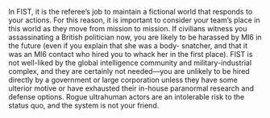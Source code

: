 In FIST, it is the referee’s job to maintain a fictional world that responds to your actions. For this reason, it is important to consider your team’s place in this world as they move from mission to mission. If civilians witness you assassinating a British politician now, you are likely to be harassed by MI6 in the future (even if you explain that she was a body- snatcher, and that it was an MI6 contact who hired you to whack her in the first place). FIST is not well-liked by the global intelligence community and military-industrial complex, and they are certainly not needed—you are unlikely to be hired directly by a government or large corporation unless they have some ulterior motive or have exhausted their in-house paranormal research and defense options. Rogue ultrahuman actors are an intolerable risk to the status quo, and the system is not your friend.